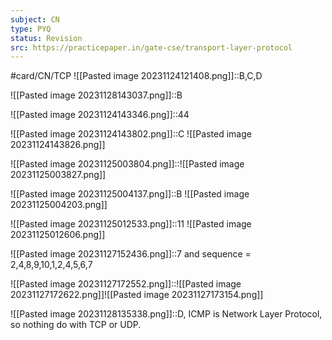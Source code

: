 ```yaml
---
subject: CN
type: PYQ
status: Revision
src: https://practicepaper.in/gate-cse/transport-layer-protocol
---
```

#card/CN/TCP 
![[Pasted image 20231124121408.png]]::B,C,D <!--SR:!2024-02-10,39,218-->

![[Pasted image 20231128143037.png]]::B <!--SR:!2024-01-22,20,210-->

![[Pasted image 20231124143346.png]]::44 <!--SR:!2024-01-29,27,210-->

![[Pasted image 20231124143802.png]]::C ![[Pasted image 20231124143826.png]] <!--SR:!2024-02-04,33,218-->

![[Pasted image 20231125003804.png]]::![[Pasted image 20231125003827.png]] <!--SR:!2024-01-26,24,210-->

![[Pasted image 20231125004137.png]]::B ![[Pasted image 20231125004203.png]] <!--SR:!2023-12-03,1,138-->

![[Pasted image 20231125012533.png]]::11 ![[Pasted image 20231125012606.png]] <!--SR:!2024-01-29,27,210-->

![[Pasted image 20231127152436.png]]::7 and sequence = 2,4,8,9,10,1,2,4,5,6,7 <!--SR:!2024-02-03,32,210-->

![[Pasted image 20231127172552.png]]::![[Pasted image 20231127172622.png]]![[Pasted image 20231127173154.png]] <!--SR:!2024-01-12,10,190-->


![[Pasted image 20231128135338.png]]::D, ICMP is Network Layer Protocol, so nothing do with TCP or UDP. <!--SR:!2024-02-01,30,210-->

 <!--SR:!2023-12-02,2,158-->

